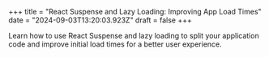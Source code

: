 +++
title = "React Suspense and Lazy Loading: Improving App Load Times"
date = "2024-09-03T13:20:03.923Z"
draft = false
+++

  Learn how to use React Suspense and lazy loading to split your application code and improve initial load times for a better user experience.
        